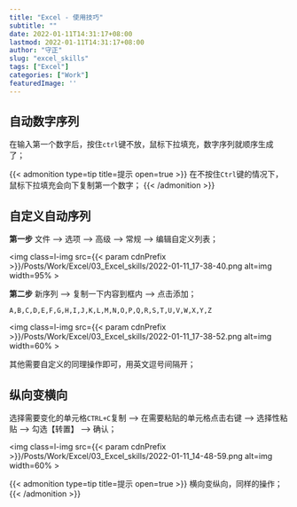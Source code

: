 ```yaml
---
title: "Excel - 使用技巧"
subtitle: ""
date: 2022-01-11T14:31:17+08:00
lastmod: 2022-01-11T14:31:17+08:00
author: "守正"
slug: "excel_skills"
tags: ["Excel"]
categories: ["Work"]
featuredImage: ''
---
```




<!--more-->

## 自动数字序列

在输入第一个数字后，按住`ctrl`键不放，鼠标下拉填充，数字序列就顺序生成了；

{{< admonition type=tip title=提示 open=true >}}
在不按住`Ctrl`键的情况下，鼠标下拉填充会向下复制第一个数字；
{{< /admonition >}}

## 自定义自动序列

**第一步** 文件 --> 选项 --> 高级 --> 常规 --> 编辑自定义列表；

<img class=l-img src={{< param cdnPrefix >}}/Posts/Work/Excel/03_Excel_skills/2022-01-11_17-38-40.png alt=img width=95% >

**第二步** 新序列 --> 复制一下内容到框内 --> 点击添加；

```Text
A,B,C,D,E,F,G,H,I,J,K,L,M,N,O,P,Q,R,S,T,U,V,W,X,Y,Z
```

<img class=l-img src={{< param cdnPrefix >}}/Posts/Work/Excel/03_Excel_skills/2022-01-11_17-38-52.png alt=img width=60% >

其他需要自定义的同理操作即可，用英文逗号间隔开；

## 纵向变横向

选择需要变化的单元格`CTRL+C`复制 --> 在需要粘贴的单元格点击右键 --> 选择性粘贴 --> 勾选【转置】 --> 确认；

<img class=l-img src={{< param cdnPrefix >}}/Posts/Work/Excel/03_Excel_skills/2022-01-11_14-48-59.png alt=img width=60% >

{{< admonition type=tip title=提示 open=true >}}
横向变纵向，同样的操作；
{{< /admonition >}}

